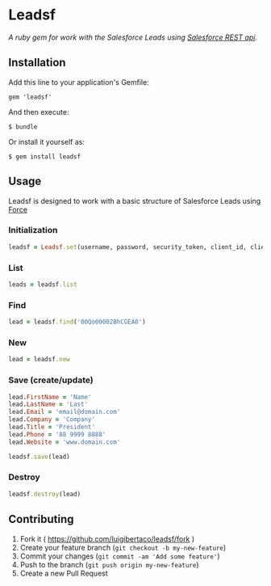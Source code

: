 # Leadsf

_A ruby gem for work with the *Salesforce Leads* using [Salesforce REST api](http://www.salesforce.com/us/developer/docs/api_rest/index.htm)._

## Installation

Add this line to your application's Gemfile:

    gem 'leadsf'

And then execute:

    $ bundle

Or install it yourself as:

    $ gem install leadsf

## Usage

Leadsf is designed to work with a basic structure of Salesforce Leads using [Force](https://github.com/heroku/force.rb) 
 
### Initialization

```ruby
leadsf = Leadsf.set(username, password, security_token, client_id, client_secret)
```

### List

```ruby
leads = leadsf.list
```

### Find

```ruby
lead = leadsf.find('00Qo00002BhCGEA0')
````

### New

```ruby
lead = leadsf.new
```

### Save (create/update)

```ruby
lead.FirstName = 'Name'
lead.LastName = 'Last'
lead.Email = 'email@domain.com'
lead.Company = 'Company'
lead.Title = 'President'
lead.Phone = '88 9999 8888'
lead.Website = 'www.domain.com'

leadsf.save(lead)
```

### Destroy

```ruby
leadsf.destroy(lead)
```

## Contributing

1. Fork it ( https://github.com/luigibertaco/leadsf/fork )
2. Create your feature branch (`git checkout -b my-new-feature`)
3. Commit your changes (`git commit -am 'Add some feature'`)
4. Push to the branch (`git push origin my-new-feature`)
5. Create a new Pull Request
